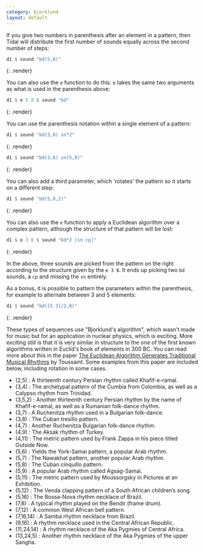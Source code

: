 ```yaml
---
category: bjorklund
layout: default
---
```


If you give two numbers in parenthesis after an element in a pattern, then Tidal
will distribute the first number of sounds equally across the second number of
steps:

~~~haskell
d1 $ sound "bd(5,8)"
~~~
{: .render}

You can also use the `e` function to do this. `e` takes the same two arguments
as what is used in the parenthesis above:

~~~haskell
d1 $ e 5 8 $ sound "bd"
~~~
{: .render}

You can use the parenthesis notation within a single element of a pattern:

~~~haskell
d1 $ sound "bd(3,8) sn*2"
~~~
{: .render}

~~~haskell
d1 $ sound "bd(3,8) sn(5,8)"
~~~
{: .render}

You can also add a third parameter, which 'rotates' the pattern so it starts on 
a different step:

~~~haskell
d1 $ sound "bd(5,8,2)"
~~~
{: .render}

You can also use the `e` function to apply a Euclidean algorithm over a
complex pattern, although the structure of that pattern will be lost:

~~~haskell
d1 $ e 3 8 $ sound "bd*2 [sn cp]"
~~~
{: .render}

In the above, three sounds are picked from the pattern on the right according 
to the structure given by the `e 3 8`. It ends up picking two `bd` sounds, a 
`cp` and missing the `sn` entirely.

As a bonus, it is possible to pattern the parameters within the parenthesis, for example to alternate between 3 and 5 elements:

~~~haskell
d1 $ sound "bd([5 3]/2,8)"
~~~
{: .render}

These types of sequences use "Bjorklund's algorithm", which wasn't made for
music but for an application in nuclear physics, which is exciting. More
exciting still is that it is very similar in structure to the one of the first
known algorithms written in Euclid's book of elements in 300 BC. You can read
more about this in the paper
[The Euclidean Algorithm Generates Traditional Musical Rhythms](http://cgm.cs.mcgill.ca/~godfried/publications/banff.pdf)
by Toussaint. Some examples from this paper are included below,
including rotation in some cases.

- (2,5) : A thirteenth century Persian rhythm called Khafif-e-ramal.
- (3,4) : The archetypal pattern of the Cumbia from Colombia, as well as a Calypso rhythm from Trinidad.
- (3,5,2) : Another thirteenth century Persian rhythm by the name of Khafif-e-ramal, as well as a Rumanian folk-dance rhythm.
- (3,7) : A Ruchenitza rhythm used in a Bulgarian folk-dance.
- (3,8) : The Cuban tresillo pattern.
- (4,7) : Another Ruchenitza Bulgarian folk-dance rhythm.
- (4,9) : The Aksak rhythm of Turkey.
- (4,11) : The metric pattern used by Frank Zappa in his piece titled Outside Now.
- (5,6) : Yields the York-Samai pattern, a popular Arab rhythm.
- (5,7) : The Nawakhat pattern, another popular Arab rhythm.
- (5,8) : The Cuban cinquillo pattern.
- (5,9) : A popular Arab rhythm called Agsag-Samai.
- (5,11) : The metric pattern used by Moussorgsky in Pictures at an Exhibition.
- (5,12) : The Venda clapping pattern of a South African children’s song.
- (5,16) : The Bossa-Nova rhythm necklace of Brazil.
- (7,8) : A typical rhythm played on the Bendir (frame drum).
- (7,12) : A common West African bell pattern.  
- (7,16,14) : A Samba rhythm necklace from Brazil.
- (9,16) : A rhythm necklace used in the Central African Republic.  
- (11,24,14) : A rhythm necklace of the Aka Pygmies of Central Africa.
- (13,24,5) : Another rhythm necklace of the Aka Pygmies of the upper Sangha.

